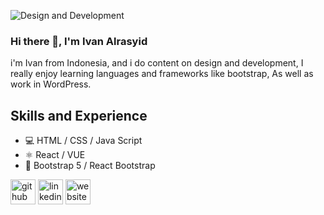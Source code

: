![Design and Development](https://pbs.twimg.com/profile_banners/1532220799230550017/1671883005/1500x500)

### Hi there 👋, I'm Ivan Alrasyid
i'm Ivan from Indonesia, and i do content on design and development, I really enjoy learning languages and frameworks like bootstrap, As well as work in WordPress.

## Skills and Experience
* 💻 HTML / CSS / Java Script
* ⚛️ React / VUE 
* 🤖 Bootstrap 5 / React Bootstrap


[<img src='https://cdn.jsdelivr.net/npm/simple-icons@3.0.1/icons/github.svg' alt='github' height='40'>](https://github.com/ivanalrasyid)  [<img src='https://cdn.jsdelivr.net/npm/simple-icons@3.0.1/icons/linkedin.svg' alt='linkedin' height='40'>](https://www.linkedin.com/in/IvanAlrasyid/) [<img src='https://cdn.jsdelivr.net/npm/simple-icons@3.0.1/icons/icloud.svg' alt='website' height='40'>](https://github.com/ivanalrasyid)  



